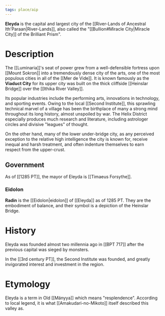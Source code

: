 ```yaml
---
tags: place/aip
---
```

**Eleyda** is the capital and largest city of the [[River-Lands of Ancestral Ith'Paraan|River-Lands]], also called the "[[Bullion#Miracle City|Miracle City]] of the Brilliant Prism".

# Description
The [[Luminaria]]'s seat of power grew from a well-defensible fortress upon [[Mount Sokron]] into a tremendously dense city of the arts, one of the most populous cities in all of the [[Mer de Vide]]. It is known famously as the **Viaduct City** for its upper city was built on the thick cliffside [[Heinslar Bridge]] over the [[Ithika River Valley]]. 

Its popular industries include the performing arts, innovations in technology, and sporting events. Owing to the local [[Second Institute]], this sprawling technical marvel of a village has been the birthplace of many a strong mind throughout its long history, almost unspoiled by war. The Helix District especially produces much research and literature, including astrologer circles and divisive "leagues" of thought.

On the other hand, many of the lower under-bridge city, as any perceived exception to the relative high intelligence the city is known for, receive inequal and harsh treatment, and often indenture themselves to earn respect from the upper-crust.

## Government
As of [[1285 PT]], the mayor of Eleyda is [[Timaeus Forsythe]].
### Eidolon
**Radin** is the [[Eidolon|eidolon]] of [[Eleyda]] as of 1285 PT. They are the embodiment of balance, and their symbol is a depiction of the Heinslar Bridge.

# History
Eleyda was founded almost two millennia ago in [[BPT 717]] after the previous capital was sieged by monsters.

In the [[3rd century PT]], the Second Institute was founded, and greatly invigorated interest and investment in the region. 

# Etymology
Eleyda is a term in Old [[Mänyya]] which means "resplendence". According to local legend, it is what [[Amakudari-no-Mikoto]] itself described this valley as.